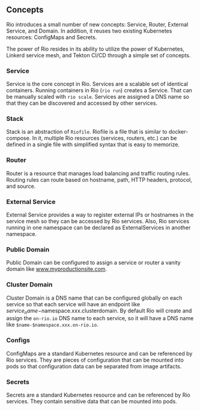 ## Concepts

Rio introduces a small number of new concepts: Service, Router, External Service, and Domain. In addition, it reuses two existing Kubernetes resources: ConfigMaps and Secrets.

The power of Rio resides in its ability to utilize the power of Kubernetes, Linkerd service mesh, and Tekton CI/CD through a simple set of concepts.

### Service

Service is the core concept in Rio. Services are a scalable set of identical containers.
Running containers in Rio (`rio run`) creates a Service. That can be manually scaled with `rio scale`. 
Services are assigned a DNS name so that they can be discovered and accessed by other services.

### Stack

Stack is an abstraction of `Riofile`. Riofile is a file that is similar to docker-compose. 
In it, multiple Rio resources (services, routers, etc.) can be defined in a single file with simplified syntax that is easy to memorize.

### Router

Router is a resource that manages load balancing and traffic routing rules. Routing rules can route based
on hostname, path, HTTP headers, protocol, and source.

### External Service

External Service provides a way to register external IPs or hostnames in the service mesh so they can be accessed by Rio services.
Also, Rio services running in one namespace can be declared as ExternalServices in another namespace.

### Public Domain

Public Domain can be configured to assign a service or router a vanity domain like www.myproductionsite.com.

### Cluster Domain

Cluster Domain is a DNS name that can be configured globally on each service so that each service will have an endpoint like $service_name-$namespace.xxx.clusterdomain.
By default Rio will create and assign the `on-rio.io` DNS name to each service, so it will have a DNS name like `$name-$namespace.xxx.on-rio.io`.

### Configs

ConfigMaps are a standard Kubernetes resource and can be referenced by Rio services. 
They are pieces of configuration that can be mounted into pods so that configuration data can be separated from image artifacts.

### Secrets

Secrets are a standard Kubernetes resource and can be referenced by Rio services. They contain sensitive data that can be mounted into pods. 
